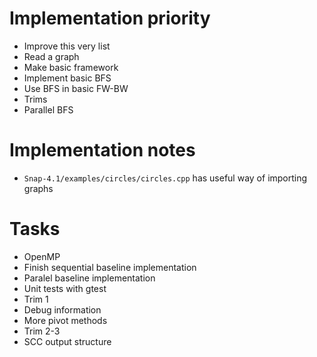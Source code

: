 # Implementation priority
* Improve this very list
* Read a graph
* Make basic framework
* Implement basic BFS
* Use BFS in basic FW-BW
* Trims
* Parallel BFS

# Implementation notes
* `Snap-4.1/examples/circles/circles.cpp` has useful way of importing graphs

# Tasks
* OpenMP
* Finish sequential baseline implementation
* Paralel baseline implementation
* Unit tests with gtest
* Trim 1
* Debug information
* More pivot methods
* Trim 2-3
* SCC output structure
